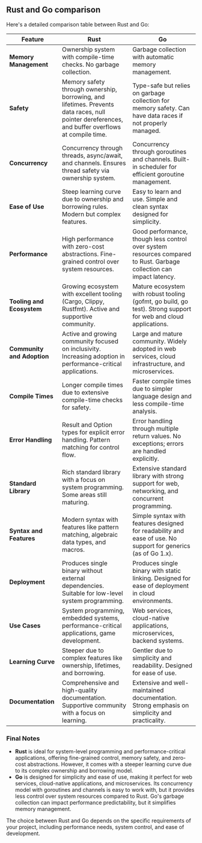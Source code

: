 ## **Rust and Go comparison**
Here's a detailed comparison table between Rust and Go:

| Feature                      | Rust                                     | Go                                       |
|------------------------------|------------------------------------------|------------------------------------------|
| **Memory Management**        | Ownership system with compile-time checks. No garbage collection. | Garbage collection with automatic memory management. |
| **Safety**                   | Memory safety through ownership, borrowing, and lifetimes. Prevents data races, null pointer dereferences, and buffer overflows at compile time. | Type-safe but relies on garbage collection for memory safety. Can have data races if not properly managed. |
| **Concurrency**              | Concurrency through threads, async/await, and channels. Ensures thread safety via ownership system. | Concurrency through goroutines and channels. Built-in scheduler for efficient goroutine management. |
| **Ease of Use**              | Steep learning curve due to ownership and borrowing rules. Modern but complex features. | Easy to learn and use. Simple and clean syntax designed for simplicity. |
| **Performance**              | High performance with zero-cost abstractions. Fine-grained control over system resources. | Good performance, though less control over system resources compared to Rust. Garbage collection can impact latency. |
| **Tooling and Ecosystem**    | Growing ecosystem with excellent tooling (Cargo, Clippy, Rustfmt). Active and supportive community. | Mature ecosystem with robust tooling (gofmt, go build, go test). Strong support for web and cloud applications. |
| **Community and Adoption**   | Active and growing community focused on inclusivity. Increasing adoption in performance-critical applications. | Large and mature community. Widely adopted in web services, cloud infrastructure, and microservices. |
| **Compile Times**            | Longer compile times due to extensive compile-time checks for safety. | Faster compile times due to simpler language design and less compile-time analysis. |
| **Error Handling**           | Result and Option types for explicit error handling. Pattern matching for control flow. | Error handling through multiple return values. No exceptions; errors are handled explicitly. |
| **Standard Library**         | Rich standard library with a focus on system programming. Some areas still maturing. | Extensive standard library with strong support for web, networking, and concurrent programming. |
| **Syntax and Features**      | Modern syntax with features like pattern matching, algebraic data types, and macros. | Simple syntax with features designed for readability and ease of use. No support for generics (as of Go 1.x). |
| **Deployment**               | Produces single binary without external dependencies. Suitable for low-level system programming. | Produces single binary with static linking. Designed for ease of deployment in cloud environments. |
| **Use Cases**                | System programming, embedded systems, performance-critical applications, game development. | Web services, cloud-native applications, microservices, backend systems. |
| **Learning Curve**           | Steeper due to complex features like ownership, lifetimes, and borrowing. | Gentler due to simplicity and readability. Designed for ease of use. |
| **Documentation**            | Comprehensive and high-quality documentation. Supportive community with a focus on learning. | Extensive and well-maintained documentation. Strong emphasis on simplicity and practicality. |

### Final Notes

- **Rust** is ideal for system-level programming and performance-critical applications, offering fine-grained control, memory safety, and zero-cost abstractions. However, it comes with a steeper learning curve due to its complex ownership and borrowing model.
- **Go** is designed for simplicity and ease of use, making it perfect for web services, cloud-native applications, and microservices. Its concurrency model with goroutines and channels is easy to work with, but it provides less control over system resources compared to Rust. Go's garbage collection can impact performance predictability, but it simplifies memory management.

The choice between Rust and Go depends on the specific requirements of your project, including performance needs, system control, and ease of development.